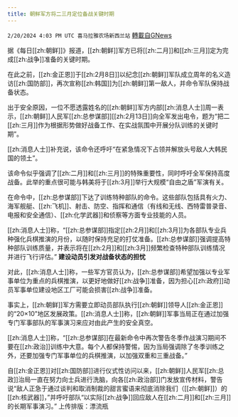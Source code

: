 ```yaml
---
title: 朝鲜军方将二三月定位备战关键时期
---
```

`2/20/2024 4:03 PM UTC 喜马拉雅农场新西兰站` [轉載自GNews](https://gnews.org/articles/2326258)

据《每日[[zh:朝鲜]]》报道，[[zh:朝鲜]]军方已将[[zh:二月]]和[[zh:三月]]定为完成[[zh:战争]]准备的关键时期。

在此之前，[[zh:金正恩]]于[[zh:2月8日]]以纪念[[zh:朝鲜]]军队成立周年的名义造访[[zh:国防部]]，再次宣称[[zh:韩国]]为[[zh:朝鲜]]第一敌人，并命令军队保持战备状态。

出于安全原因，一位不愿透露姓名的[[zh:朝鲜]]军方内部[[zh:消息人士]]周一表示，[[zh:朝鲜]]人民军[[zh:总参谋部]][[zh:2月13日]]向全军发出电令，题为“把二[[zh:三月]]作为根据形势做好战备工作、在实战氛围中开展分队训练的关键时期”。

[[zh:消息人士]]补充说，该命令还呼吁“在紧急情况下占领并解放头号敌人大韩民国的领土”。

该命令似乎强调了[[zh:二月]]和[[zh:三月]]的特殊重要性，同时呼吁全军保持高度战备。此举的重点很可能与韩美将于[[zh:3月]]举行大规模“自由之盾”军演有关。

在命令中，[[zh:总参谋部]]下达了训练特种部队的命令。这些部队包括具有火力、海军舰艇、[[zh:飞机]]、射击、防空、指挥和通信（有线和无线、西特雷普录音、电报和安全通信）、[[zh:化学武器]]和侦察等方面专业技能的人员。

[[zh:消息人士]]称，“[[zh:总参谋部]]指定[[zh:2月]]和[[zh:3月]]为各部队专业兵种强化兵棋推演的月份，以随时保持充足的打仗准备。[[zh:总参谋部]]强调提高特种部队训练质量，并表示将在[[zh:2月]]和[[zh:3月]]频繁检查特种部队训练情况并进行飞行评估。”
**建设动员引发对战备状态的担忧**

对此，[[zh:消息人士]]称，一些军方官员认为，[[zh:总参谋部]]希望加强以专业军事单位为重点的兵棋推演，以更好地做好[[zh:战争]]准备，因为担心[[zh:政府]]动员军事单位建设地区工厂可能会损害[[zh:战争]]准备。

事实上，[[zh:朝鲜]]军方需要立即动员部队执行[[zh:朝鲜]]领导人[[zh:金正恩]]的“20×10”地区发展政策。[[zh:消息人士]]称，[[zh:朝鲜]]军事当局正在通过加强专门军事部队的军事演习来应对由此产生的安全真空。

[[zh:消息人士]]称，“[[zh:总参谋部]]在最新命令中再次警告冬季作战演习期间不要在[[zh:政治]]训练中大意。每个人都保持警惕，因为当局强调除了冬季训练之外，还要加强专门军事单位的兵棋推演，以加强双重和三重战备。”

自[[zh:金正恩]]对[[zh:国防部]]进行仪式性访问以来，[[zh:朝鲜]]人民军[[zh:总政]]治局一直在努力向士兵进行洗脑，向各[[zh:政治部]]门发放宣传材料，警告说“敌人正急于通过谈判和取消制裁的甜言蜜语来彻底消除我们（[[zh:朝鲜]]）的[[zh:核武器]]，”并呼吁部队“以实际[[zh:战争]]回应敌人在[[zh:二月]]和[[zh:三月]]的长期军事演习。”
上传排版：漂流瓶
